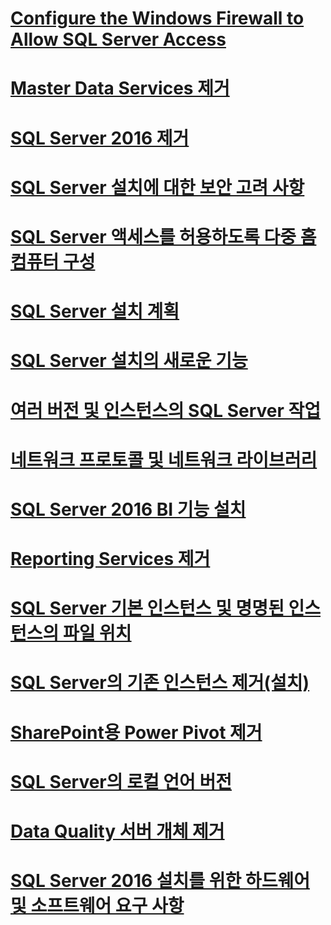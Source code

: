 # [Configure the Windows Firewall to Allow SQL Server Access](configure-the-windows-firewall-to-allow-sql-server-access.md)
# [Master Data Services 제거](uninstall-and-remove-master-data-services.md)
# [SQL Server 2016 제거](uninstall-sql-server-2016.md)
# [SQL Server 설치에 대한 보안 고려 사항](security-considerations-for-a-sql-server-installation.md)
# [SQL Server 액세스를 허용하도록 다중 홈 컴퓨터 구성](configure-a-multi-homed-computer-for-sql-server-access.md)
# [SQL Server 설치 계획](planning-a-sql-server-installation.md)
# [SQL Server 설치의 새로운 기능](what-s-new-in-sql-server-installation.md)
# [여러 버전 및 인스턴스의 SQL Server 작업](work-with-multiple-versions-and-instances-of-sql-server.md)
# [네트워크 프로토콜 및 네트워크 라이브러리](network-protocols-and-network-libraries.md)
# [SQL Server 2016 BI 기능 설치](install-sql-server-2016-business-intelligence-features.md)
# [Reporting Services 제거](uninstall-reporting-services.md)
# [SQL Server 기본 인스턴스 및 명명된 인스턴스의 파일 위치](file-locations-for-default-and-named-instances-of-sql-server.md)
# [SQL Server의 기존 인스턴스 제거(설치)](uninstall-an-existing-instance-of-sql-server-setup.md)
# [SharePoint용 Power Pivot 제거](uninstall-power-pivot-for-sharepoint.md)
# [SQL Server의 로컬 언어 버전](local-language-versions-in-sql-server.md)
# [Data Quality 서버 개체 제거](remove-data-quality-server-objects.md)
# [SQL Server 2016 설치를 위한 하드웨어 및 소프트웨어 요구 사항](hardware-and-software-requirements-for-installing-sql-server-2016.md)
